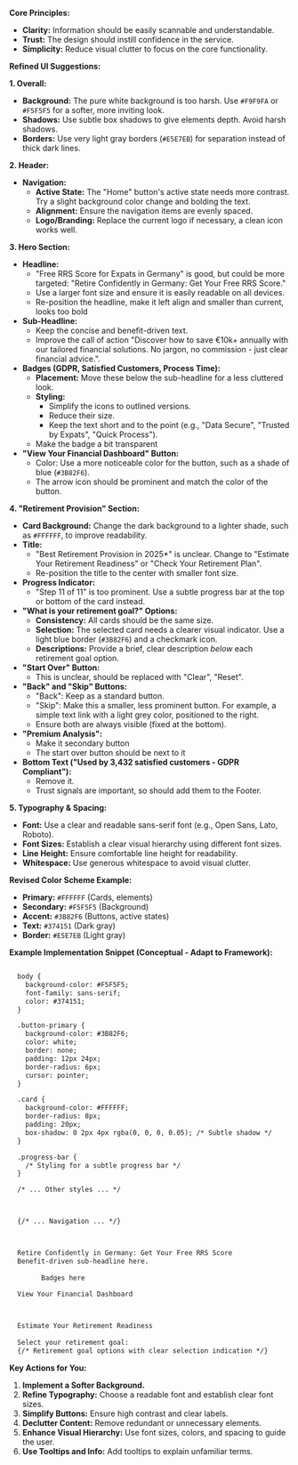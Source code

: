 **Core Principles:**

*   **Clarity:** Information should be easily scannable and understandable.
*   **Trust:** The design should instill confidence in the service.
*   **Simplicity:**  Reduce visual clutter to focus on the core functionality.

**Refined UI Suggestions:**

**1. Overall:**

*   **Background:** The pure white background is too harsh. Use `#F9F9FA` or `#F5F5F5` for a softer, more inviting look.
*   **Shadows:**  Use subtle box shadows to give elements depth. Avoid harsh shadows.
*   **Borders:** Use very light gray borders (`#E5E7EB`) for separation instead of thick dark lines.

**2. Header:**

*   **Navigation:**
    *   **Active State:** The "Home" button's active state needs more contrast. Try a slight background color change and bolding the text.
    *   **Alignment:** Ensure the navigation items are evenly spaced.
    *   **Logo/Branding:** Replace the current logo if necessary, a clean icon works well.

**3. Hero Section:**

*   **Headline:**
    *   "Free RRS Score for Expats in Germany" is good, but could be more targeted: "Retire Confidently in Germany: Get Your Free RRS Score."
    *   Use a larger font size and ensure it is easily readable on all devices.
    *   Re-position the headline, make it left align and smaller than current, looks too bold
*   **Sub-Headline:**
    *   Keep the concise and benefit-driven text.
    *   Improve the call of action "Discover how to save €10k+ annually with our tailored financial solutions. No jargon, no commission - just clear financial advice.".
*   **Badges (GDPR, Satisfied Customers, Process Time):**
    *   **Placement:** Move these below the sub-headline for a less cluttered look.
    *   **Styling:**
        *   Simplify the icons to outlined versions.
        *   Reduce their size.
        *   Keep the text short and to the point (e.g., "Data Secure", "Trusted by Expats", "Quick Process").
    *  Make the badge a bit transparent
*   **"View Your Financial Dashboard" Button:**
    *   Color: Use a more noticeable color for the button, such as a shade of blue (`#3B82F6`).
    *   The arrow icon should be prominent and match the color of the button.

**4. "Retirement Provision" Section:**

*   **Card Background:** Change the dark background to a lighter shade, such as `#FFFFFF`, to improve readability.
*   **Title:**
    *   "Best Retirement Provision in 2025\*" is unclear. Change to "Estimate Your Retirement Readiness" or "Check Your Retirement Plan".
    *  Re-position the title to the center with smaller font size.
*   **Progress Indicator:**
    *   "Step 11 of 11" is too prominent. Use a subtle progress bar at the top or bottom of the card instead.
*   **"What is your retirement goal?" Options:**
    *   **Consistency:** All cards should be the same size.
    *   **Selection:** The selected card needs a clearer visual indicator.  Use a light blue border (`#3B82F6`) and a checkmark icon.
    *   **Descriptions:** Provide a brief, clear description *below* each retirement goal option.
*   **"Start Over" Button:**
    *   This is unclear, should be replaced with "Clear", "Reset".
*   **"Back" and "Skip" Buttons:**
    *   "Back": Keep as a standard button.
    *   "Skip": Make this a smaller, less prominent button. For example, a simple text link with a light grey color, positioned to the right.
    *   Ensure both are always visible (fixed at the bottom).
*   **"Premium Analysis":**
    *  Make it secondary button
    * The start over button should be next to it
*   **Bottom Text ("Used by 3,432 satisfied customers -  GDPR Compliant"):**
    *   Remove it.
    *   Trust signals are important, so should add them to the Footer.

**5. Typography & Spacing:**

*   **Font:** Use a clear and readable sans-serif font (e.g., Open Sans, Lato, Roboto).
*   **Font Sizes:** Establish a clear visual hierarchy using different font sizes.
*   **Line Height:** Ensure comfortable line height for readability.
*   **Whitespace:** Use generous whitespace to avoid visual clutter.

**Revised Color Scheme Example:**

*   **Primary:** `#FFFFFF` (Cards, elements)
*   **Secondary:** `#F5F5F5` (Background)
*   **Accent:** `#3B82F6` (Buttons, active states)
*   **Text:** `#374151` (Dark gray)
*   **Border:** `#E5E7EB` (Light gray)

**Example Implementation Snippet (Conceptual - Adapt to Framework):**

```html

  body {
    background-color: #F5F5F5;
    font-family: sans-serif;
    color: #374151;
  }

  .button-primary {
    background-color: #3B82F6;
    color: white;
    border: none;
    padding: 12px 24px;
    border-radius: 6px;
    cursor: pointer;
  }

  .card {
    background-color: #FFFFFF;
    border-radius: 8px;
    padding: 20px;
    box-shadow: 0 2px 4px rgba(0, 0, 0, 0.05); /* Subtle shadow */
  }

  .progress-bar {
    /* Styling for a subtle progress bar */
  }

  /* ... Other styles ... */



  {/* ... Navigation ... */}



  Retire Confidently in Germany: Get Your Free RRS Score
  Benefit-driven sub-headline here.
    
        Badges here
    
  View Your Financial Dashboard



  Estimate Your Retirement Readiness
  
  Select your retirement goal:
  {/* Retirement goal options with clear selection indication */}

```

**Key Actions for You:**

1.  **Implement a Softer Background.**
2.  **Refine Typography:** Choose a readable font and establish clear font sizes.
3.  **Simplify Buttons:** Ensure high contrast and clear labels.
4.  **Declutter Content:** Remove redundant or unnecessary elements.
5.  **Enhance Visual Hierarchy:** Use font sizes, colors, and spacing to guide the user.
6.  **Use Tooltips and Info:** Add tooltips to explain unfamiliar terms.